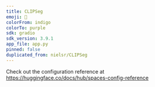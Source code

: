 ```yaml
---
title: CLIPSeg
emoji: 🦀
colorFrom: indigo
colorTo: purple
sdk: gradio
sdk_version: 3.9.1
app_file: app.py
pinned: false
duplicated_from: nielsr/CLIPSeg
---
```


Check out the configuration reference at https://huggingface.co/docs/hub/spaces-config-reference
